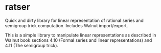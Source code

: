 # ratser

Quick and dirty library for linear representation of rational series and semigroup trick computation. Includes Walnut import/export.

This is a simple library to manipulate linear representations as described in Walnut book sections 4.10 (Formal series and linear representations) and 4.11 (The semigroup trick).
